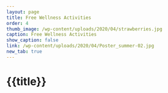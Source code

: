 ```yaml
---
layout: page
title: Free Wellness Activities
order: 4
thumb_image: /wp-content/uploads/2020/04/strawberries.jpg
caption: Free Wellness Activities
show_caption: false
link: /wp-content/uploads/2020/04/Poster_summer-02.jpg
new_tab: true
---
```


# {{title}}